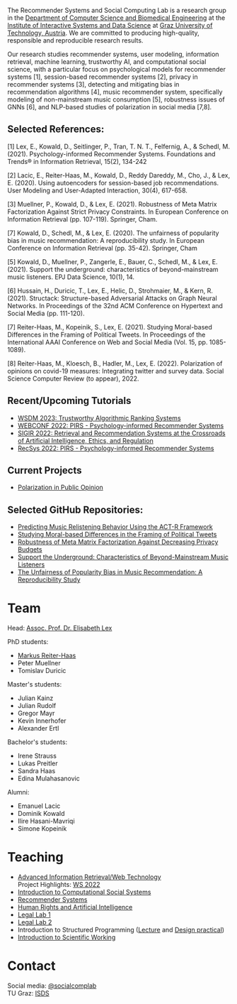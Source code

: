 The Recommender Systems and Social Computing Lab is a research group in the [Department of Computer Science and Biomedical Engineering](https://www.tugraz.at/fakultaeten/csbme/home/) at the [Institute of Interactive Systems and Data Science](https://www.tugraz.at/institutes/isds/home/) at [Graz University of Technology, Austria](https://www.tugraz.at/). We are committed to producing high-quality, responsible and reproducible research results.

Our research studies recommender systems, user modeling, information retrieval, machine learning, trustworthy AI, and computational social science, with a particular focus on psychological models for recommender systems [1], session-based recommender systems [2], privacy in recommender systems [3], detecting and mitigating bias in recommendation algorithms [4], music recommender system, specifically modeling of non-mainstream music consumption [5], robustness issues of GNNs [6], and NLP-based studies of polarization in social media [7,8].

## Selected References:

[1] Lex, E., Kowald, D., Seitlinger, P., Tran, T. N. T., Felfernig, A., & Schedl, M. (2021). Psychology-informed Recommender Systems. Foundations and Trends® in Information Retrieval, 15(2), 134-242

[2] Lacic, E., Reiter-Haas, M., Kowald, D., Reddy Dareddy, M., Cho, J., & Lex, E. (2020). Using autoencoders for session-based job recommendations. User Modeling and User-Adapted Interaction, 30(4), 617-658.

[3] Muellner, P., Kowald, D., & Lex, E. (2021). Robustness of Meta Matrix Factorization Against Strict Privacy Constraints. In European Conference on Information Retrieval (pp. 107-119). Springer, Cham.

[7] Kowald, D., Schedl, M., & Lex, E. (2020). The unfairness of popularity bias in music recommendation: A reproducibility study. In European Conference on Information Retrieval (pp. 35-42). Springer, Cham

[5] Kowald, D., Muellner, P., Zangerle, E., Bauer, C., Schedl, M., & Lex, E. (2021). Support the underground: characteristics of beyond-mainstream music listeners. EPJ Data Science, 10(1), 14.

[6] Hussain, H., Duricic, T., Lex, E., Helic, D., Strohmaier, M., & Kern, R. (2021). Structack: Structure-based Adversarial Attacks on Graph Neural Networks. In Proceedings of the 32nd ACM Conference on Hypertext and Social Media (pp. 111-120).

[7] Reiter-Haas, M., Kopeinik, S., Lex, E. (2021). Studying Moral-based Differences in the Framing of Political Tweets. In Proceedings of the International AAAI Conference on Web and Social Media (Vol. 15, pp. 1085-1089).

[8] Reiter-Haas, M., Kloesch, B., Hadler, M., Lex, E. (2022). Polarization of opinions on covid-19 measures: Integrating twitter and survey data. Social Science Computer Review (to appear), 2022.

## Recent/Upcoming Tutorials

- [WSDM 2023: Trustworthy Algorithmic Ranking Systems](https://socialcomplab.github.io/Trustworthy-ARS-Tutorial-WSDM22/)
- [WEBCONF 2022: PIRS - Psychology-informed Recommender Systems](https://socialcomplab.github.io/pirs-psychology-informed-recsys/)
- [SIGIR 2022: Retrieval and Recommendation Systems at the Crossroads of Artificial Intelligence, Ethics, and Regulation](https://socialcomplab.github.io/Retrieval-RecSys-AI-Ethics-Regulation-Tutorial-SIGIR22/)
- [RecSys 2022: PIRS - Psychology-informed Recommender Systems](https://socialcomplab.github.io/pirs-psychology-informed-recsys/)

## Current Projects
- [Polarization in Public Opinion](https://socialcomplab.github.io/polarization/)

## Selected GitHub Repositories:
- [Predicting Music Relistening Behavior Using the ACT-R Framework](https://github.com/socialcomplab/recsys21-relistening-actr)
- [Studying Moral-based Differences in the Framing of Political Tweets](https://github.com/socialcomplab/icwsm21-framing)
- [Robustness of Meta Matrix Factorization Against Decreasing Privacy Budgets](https://github.com/socialcomplab/RobustnessOfMetaMF)
- [Support the Underground: Characteristics of Beyond-Mainstream Music Listeners](https://github.com/socialcomplab/supporttheunderground)
- [The Unfairness of Popularity Bias in Music Recommendation: A Reproducibility Study](https://github.com/socialcomplab/LFM1b-analyses)

# Team

Head: [Assoc. Prof. Dr. Elisabeth Lex](https://elisabethlex.info/)

PhD students:
- [Markus Reiter-Haas](https://iseratho.github.io/)
- Peter Muellner
- Tomislav Duricic

Master's students:
- Julian Kainz
- Julian Rudolf
- Gregor Mayr
- Kevin Innerhofer
- Alexander Ertl

Bachelor's students:
- Irene Strauss
- Lukas Preitler
- Sandra Haas
- Edina Mulahasanovic

Alumni:
- Emanuel Lacic
- Dominik Kowald
- Ilire Hasani-Mavriqi
- Simone Kopeinik

# Teaching

- [Advanced Information Retrieval/Web Technology](https://online.tugraz.at/tug_online/pl/ui/$ctx/LV.edit?clvnr=346944)  
Project Highlights: [WS 2022](https://socialcomplab.github.io/advancedIR-2022-showcase/)
- [Introduction to Computational Social Systems](https://online.tugraz.at/tug_online/pl/ui/$ctx;design=pl;header=max;lang=en/wbLv.wbShowLVDetail?pStpSpNr=263165)
- [Recommender Systems](https://online.tugraz.at/tug_online/wbLv.wbShowLVDetail?pStpSpNr=254321)
- [Human Rights and Artificial Intelligence](https://online.tugraz.at/tug_online/wbLv.wbShowLVDetail?pStpSpNr=262129)
- [Legal Lab 1](https://online.tugraz.at/tug_online/wbLv.wbShowLVDetail?pStpSpNr=263168)
- [Legal Lab 2](https://online.tugraz.at/tug_online/wbLv.wbShowLVDetail?pStpSpNr=263168)
- Introduction to Structured Programming ([Lecture](https://online.tugraz.at/tug_online/wbLv.wbShowLVDetail?pStpSpNr=259446) and [Design practical](https://online.tugraz.at/tug_online/wbLv.wbShowLVDetail?pStpSpNr=260630))
- [Introduction to Scientific Working](https://online.tugraz.at/tug_online/pl/ui/$ctx/LV.edit?clvnr=336889)

# Contact

Social media: [@socialcomplab](https://twitter.com/socialcomplab)  
TU Graz: [ISDS](https://www.tugraz.at/institute/isds/research/research-groups/social-computing/)

